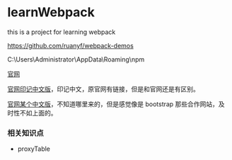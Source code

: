 # learnWebpack

this is a project for learning webpack

https://github.com/ruanyf/webpack-demos

C:\Users\Administrator\AppData\Roaming\npm

[官网](https://webpack.js.org/)

[官网印记中文版](https://webpack.docschina.org)，印记中文，原官网有链接，但是和官网还是有区别。

[官网某个中文版](https://www.webpackjs.com/)，不知道哪里来的，但是感觉像是 bootstrap 那些合作网站，及时性不如上面的。

### 相关知识点

* proxyTable